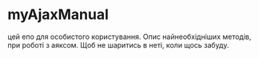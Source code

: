 # myAjaxManual
цей епо для особистого користування.
Опис найнеобхідніших методів, при роботі з аяксом. Щоб не шаритись в неті, коли щось забуду.
